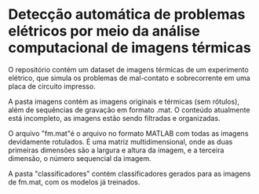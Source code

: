 # Detecção automática de problemas elétricos por meio da análise computacional de imagens térmicas

O repositório contém um dataset de imagens térmicas de um experimento elétrico, que simula os problemas de mal-contato e sobrecorrente em uma placa de circuito impresso.

A pasta imagens contém as imagens originais e térmicas (sem rótulos), além de sequências de gravação em formato .mat. O conteúdo atualmente está incompleto, as imagens estão sendo filtradas e organizadas.

O arquivo "fm.mat"é o arquivo no formato MATLAB com todas as imagens devidamente rotulados.
É uma matriz multidimensional, onde as duas primeiras dimensões são a largura e altura da imagem, e a terceira dimensão, o número sequencial da imagem. 

A pasta "classificadores" contém classificadores gerados para as imagens de fm.mat, com os modelos já treinados.
